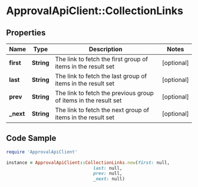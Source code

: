 # ApprovalApiClient::CollectionLinks

## Properties

Name | Type | Description | Notes
------------ | ------------- | ------------- | -------------
**first** | **String** | The link to fetch the first group of items in the result set | [optional] 
**last** | **String** | The link to fetch the last group of items in the result set | [optional] 
**prev** | **String** | The link to fetch the previous group of items in the result set | [optional] 
**_next** | **String** | The link to fetch the next group of items in the result set | [optional] 

## Code Sample

```ruby
require 'ApprovalApiClient'

instance = ApprovalApiClient::CollectionLinks.new(first: null,
                                 last: null,
                                 prev: null,
                                 _next: null)
```


